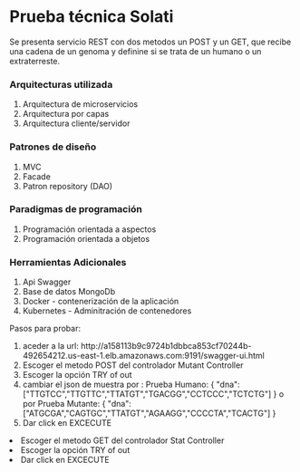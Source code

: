 <h1>Prueba técnica Solati</h1>

Se presenta servicio REST con dos metodos un POST y un GET, que recibe una cadena de un genoma y definine si se trata de un humano o un extraterreste.

<h3>Arquitecturas utilizada</h3>

<ol>
  <li>Arquitectura de microservicios</li>
  <li> Arquitectura por capas</li>
  <li> Arquitectura cliente/servidor  </li>
 </ol>
 
<h3> Patrones de diseño </h3>
<ol>
    <li> MVC</li>
    <li> Facade</li>
   <li> Patron repository (DAO)</li>
 </ol>
 
<h3> Paradigmas de programación </h3>
 <ol>
  <li> Programación orientada a aspectos</li>
  <li>Programación orientada a objetos</li>
  </ol>
 
 <h3>Herramientas Adicionales</h3>
  <ol>
  <li>Api Swagger </li>
  <li>Base de datos MongoDb</li>
  <li>Docker - contenerización de la aplicación</li>
  <li>Kubernetes - Adminitración de contenedores</li>
  </ol>
 
 Pasos para probar:
 <ol>
 <li>aceder a la url: http://a158113b9c9724b1dbbca853cf70244b-492654212.us-east-1.elb.amazonaws.com:9191/swagger-ui.html</li>
 <li>Escoger el metodo POST del controlador Mutant Controller</li>
 <li>Escoger la opción TRY of out</li>
 <li>cambiar el json de muestra por :  Prueba Humano: { "dna":["TTGTCC","TTGTTC","TTATGT","TGACGG","CCTCCC","TCTCTG"] }      o por  Prueba Mutante: { "dna":["ATGCGA","CAGTGC","TTATGT","AGAAGG","CCCCTA","TCACTG"] }</li>
 <li>Dar click en EXCECUTE</li> 
 </ol>
 
  <li>Escoger el metodo GET del controlador Stat Controller</li>
 <li>Escoger la opción TRY of out</li> 
 <li>Dar click en EXCECUTE</li> 
 </ol>
 

